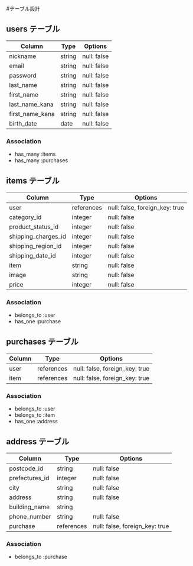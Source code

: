 #テーブル設計

## users テーブル

| Column          | Type     | Options     |
| -------------   | ------   | ----------- |
| nickname        | string   | null: false |
| email           | string   | null: false |
| password        | string   | null: false |
| last_name       | string   | null: false |
| first_name      | string   | null: false |
| last_name_kana  | string   | null: false |
| first_name_kana | string   | null: false |
| birth_date      |  date    | null: false |

### Association
- has_many :items
- has_many :purchases

## items テーブル

| Column                   | Type        | Options                        |
| -------------            | ------      | -----------------------------  |
| user                     | references  | null: false, foreign_key: true |
| category_id              | integer     | null: false                    |
| product_status_id        | integer     | null: false                    |
| shipping_charges_id      | integer     | null: false                    |
| shipping_region_id       | integer     | null: false                    |
| shipping_date_id         | integer     | null: false                    |
| item                     | string      | null: false                    |
| image                    | string      | null: false                    |
| price                    | integer     | null: false                    |

### Association
- belongs_to :user
- has_one :purchase

## purchases テーブル

| Column            | Type       | Options                        |
| -------------     | ------     | -----------------------------  |
| user              | references | null: false, foreign_key: true |
| item              | references | null: false, foreign_key: true |

### Association
- belongs_to :user
- belongs_to :item
- has_one :address

## address テーブル

| Column          | Type         | Options                        |
| -------------   | ------       | -----------------------------  |
| postcode_id     | string       | null: false                    |
| prefectures_id  | integer      | null: false                    |
| city            | string       | null: false                    |
| address         | string       | null: false                    |
| building_name   | string       |                                |
| phone_number    | string       | null: false                    |
| purchase        | references   | null: false, foreign_key: true |

### Association
- belongs_to :purchase

